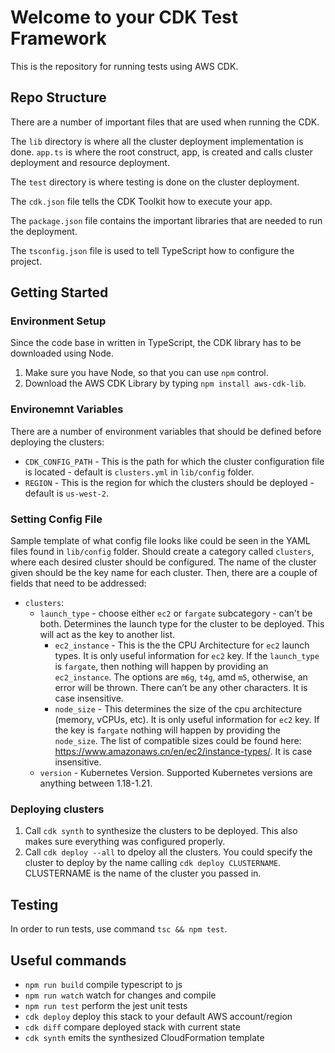 # Welcome to your CDK Test Framework

This is the repository for running tests using AWS CDK. 

## Repo Structure

There are a number of important files that are used when running the CDK. 

The `lib` directory is where all the cluster deployment implementation is done. `app.ts` is where the root construct, app, is created and calls cluster deployment and resource deployment. 

The `test` directory is where testing is done on the cluster deployment. 

The `cdk.json` file tells the CDK Toolkit how to execute your app.

The `package.json` file contains the important libraries that are needed to run the deployment. 

The `tsconfig.json` file is used to tell TypeScript how to configure the project. 

## Getting Started

### Environment Setup

Since the code base in written in TypeScript, the CDK library has to be downloaded using Node. 

1. Make sure you have Node, so that you can use `npm` control. 
2. Download the AWS CDK Library by typing `npm install aws-cdk-lib`. 

### Environemnt Variables

There are a number of environment variables that should be defined before deploying the clusters:

* `CDK_CONFIG_PATH` - This is the path for which the cluster configuration file is located - default is `clusters.yml` in `lib/config` folder.
* `REGION` - This is the region for which the clusters should be deployed - default is `us-west-2`.

### Setting Config File

Sample template of what config file looks like could be seen in the YAML files found in `lib/config` folder. Should create a category called `clusters`, where each desired cluster should be configured. The name of the cluster given should be the key name for each cluster. Then, there are a couple of fields that need to be addressed:

* `clusters`:
    * `launch_type` - choose either `ec2` or `fargate` subcategory - can't be both. Determines the launch type for the cluster to be deployed. This will act as the key to another list. 
        * `ec2_instance` - This is the the CPU Architecture for `ec2` launch types. It is only useful information for `ec2` key. If the `launch_type` is `fargate`, then nothing will happen by providing an `ec2_instance`. The options are `m6g`, `t4g`, amd `m5`, otherwise, an error will be thrown. There can’t be any other characters. It is case insensitive.
        * `node_size` - This determines the size of the cpu architecture (memory, vCPUs, etc). It is only useful information for `ec2` key. If the key is `fargate` nothing will happen by providing the `node_size`. The list of compatible sizes could be found here: https://www.amazonaws.cn/en/ec2/instance-types/. It is case insensitive.
    * `version` - Kubernetes Version. Supported Kubernetes versions are anything between 1.18-1.21.
   

### Deploying clusters

1. Call `cdk synth` to synthesize the clusters to be deployed. This also makes sure everything was configured properly. 
2. Call `cdk deploy --all` to dpeloy all the clusters. You could specify the cluster to deploy by the name calling `cdk deploy CLUSTERNAME`. CLUSTERNAME is the name of the cluster you passed in. 

## Testing

In order to run tests, use command `tsc && npm test`. 

## Useful commands

* `npm run build`   compile typescript to js
* `npm run watch`   watch for changes and compile
* `npm run test`    perform the jest unit tests
* `cdk deploy`      deploy this stack to your default AWS account/region
* `cdk diff`        compare deployed stack with current state
* `cdk synth`       emits the synthesized CloudFormation template
